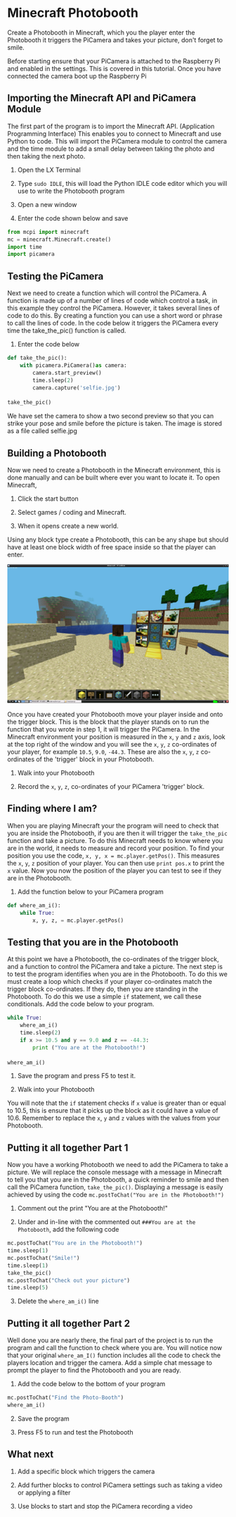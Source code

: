 # Minecraft Photobooth

Create a Photobooth in Minecraft, which you the player enter the Photobooth it triggers the PiCamera and takes your picture, don't forget to smile.

Before starting ensure that your PiCamera is attached to the Raspberry Pi and enabled in the settings.  This is covered in this tutorial.  Once you have connected the camera boot up the Raspberry Pi

## Importing the Minecraft API and PiCamera Module

The first part of the program is to import the Minecraft API. (Application Programming Interface) This enables you to connect to Minecraft and use Python to code.
This will import the PiCamera module to control the camera and the time module to add a small delay between taking the photo and then taking the next photo.

1. Open the LX Terminal

2. Type `sudo IDLE`, this will load the Python IDLE code editor which you will use to write the Photobooth program

3. Open a new window

4. Enter the code shown below and save    
   
``` python
from mcpi import minecraft​
​mc = minecraft.Minecraft.create()
import time
import picamera
```

## Testing the PiCamera

Next we need to create a function which will control the PiCamera.  A function is made up of a number of lines of code which control a task, in this example they control the PiCamera.  However, it takes several lines of code to do this. By creating a function you can use a short word or phrase to call the lines of code.  In the code below it triggers the PiCamera every time the take_the_pic() function is called.   

1. Enter the code below

``` python
def take_the_pic():
	with picamera.PiCamera()as camera:
		camera.start_preview()
		time.sleep(2)
		camera.capture('selfie.jpg')

take_the_pic()		
``` 	

We have set the camera to show a two second preview so that you can strike your pose and smile before the picture is taken.  The image is stored as a file called
selfie.jpg

## Building a Photobooth 

Now we need to create a Photobooth in the Minecraft environment, this is done manually and can be built where ever you want to locate it.  To open Minecraft, 

1. Click the start button

2. Select games / coding and Minecraft.  

3. When it opens create a new world.

Using any block type create a Photobooth, this can be any shape but should have at least one block width of free space inside so that the player can enter.

![](images/Photobooth.jpg)

Once you have created your Photobooth move your player inside and onto the trigger block.  This is the block that the player stands on to run the function that 
you wrote in step 1, it will trigger the PiCamera.  In the Minecraft environment your position is measured in the `x`, `y` and `z` axis, look at the top right of the window and you will see the `x`, `y`, `z` co-ordinates of your player, for example `10.5`, `9.0`, `-44.3`.  These are also the `x`, `y`, `z` co-ordinates of the 'trigger' block in your Photobooth.
 
1. Walk into your Photobooth

2. Record the `x`, `y`, `z`, co-ordinates of your PiCamera 'trigger' block.

## Finding where I am?

When you are playing Minecraft your the program will need to check that you are inside the Photobooth, if you are then it will trigger the `take_the_pic` function and take a picture.  To do this Minecraft needs to know where you are in the world, it needs to measure and record your position.   To find your position you use the code, `x, y, x = mc.player.getPos()`.  This measures the `x`, `y`, `z` position of your player.  You can then use `print pos.x` to print the `x` value.  Now you now the position of the player you can test to see if they are in the Photobooth. 

1. Add the function below to your PiCamera program

``` python
def where_am_i():
	while True:
		x, y, z, = mc.player.getPos()
```
	
## Testing that you are in the Photobooth 
 
At this point we have a Photobooth, the co-ordinates of the trigger block, and a function to control the PiCamera and take a picture.  The next step is to test the program identifies when you are in the Photobooth.  To do this we must create a loop which checks if your player co-ordinates match the trigger block co-ordinates. If they do, then you are standing in the Photobooth.  To do this we use a simple `if` statement, we call these conditionals.  Add the code below to your program. 

```python
while True:
	where_am_i()
	time.sleep(2)
	if x >= 10.5 and y == 9.0 and z == -44.3:
		print ("You are at the Photobooth!")   

where_am_i()		
```

1. Save the program and press F5 to test it.

2. Walk into your Photobooth

You will note that the `if` statement checks if `x` value is greater than or equal to 10.5, this is ensure that it picks up the block as it could have a value of 10.6.  Remember to replace the `x`, `y` and `z` values with the values from your Photobooth.

## Putting it all together Part 1

Now you have a working Photobooth we need to add the PiCamera to take a picture.   We will replace the console message with a message in Minecraft to tell you that you are in the Photobooth, a quick reminder to smile and then call the PiCamera function, `take_the_pic()`.  Displaying a message is easily achieved by using the code `mc.postToChat("You are in the Photobooth!")`    
 
1. Comment out the print "You are at the Photobooth!"   

2. Under and in-line with the commented out `###You are at the Photobooth`, add the following code

```python
mc.postToChat("You are in the Photobooth!")
time.sleep(1)
mc.postToChat("Smile!")
time.sleep(1)
take_the_pic()
mc.postToChat("Check out your picture")
time.sleep(5)
```
3. Delete the `where_am_i()` line	

## Putting it all together Part 2

Well done you are nearly there, the final part of the project is to run the program and call the function to check where you are.  You will notice now that your original `where_am_I()` function includes all the code to check the players location and trigger the camera.  Add a simple chat message to prompt the player to find the Photobooth and you are ready.  

1. Add the code below to the bottom of your program

```python
mc.postToChat("Find the Photo-Booth")
where_am_i()
```
2. Save the program

3. Press F5 to run and test the Photobooth

## What next

1. Add a specific block which triggers the camera

2. Add further blocks to control PiCamera settings such as taking a video or applying a filter 

3. Use blocks to start and stop the PiCamera recording a video

